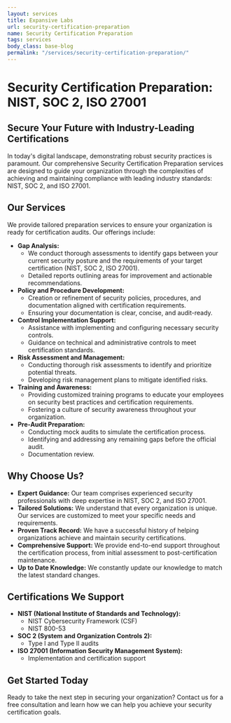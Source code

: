 ```yaml
---
layout: services
title: Expansive Labs
url: security-certification-preparation
name: Security Certification Preparation
tags: services
body_class: base-blog
permalink: "/services/security-certification-preparation/"
---
```


# Security Certification Preparation: NIST, SOC 2, ISO 27001

## Secure Your Future with Industry-Leading Certifications

In today's digital landscape, demonstrating robust security practices is paramount. Our comprehensive Security Certification Preparation services are designed to guide your organization through the complexities of achieving and maintaining compliance with leading industry standards: NIST, SOC 2, and ISO 27001.

## Our Services

We provide tailored preparation services to ensure your organization is ready for certification audits. Our offerings include:

* **Gap Analysis:**
    * We conduct thorough assessments to identify gaps between your current security posture and the requirements of your target certification (NIST, SOC 2, ISO 27001).
    * Detailed reports outlining areas for improvement and actionable recommendations.
* **Policy and Procedure Development:**
    * Creation or refinement of security policies, procedures, and documentation aligned with certification requirements.
    * Ensuring your documentation is clear, concise, and audit-ready.
* **Control Implementation Support:**
    * Assistance with implementing and configuring necessary security controls.
    * Guidance on technical and administrative controls to meet certification standards.
* **Risk Assessment and Management:**
    * Conducting thorough risk assessments to identify and prioritize potential threats.
    * Developing risk management plans to mitigate identified risks.
* **Training and Awareness:**
    * Providing customized training programs to educate your employees on security best practices and certification requirements.
    * Fostering a culture of security awareness throughout your organization.
* **Pre-Audit Preparation:**
    * Conducting mock audits to simulate the certification process.
    * Identifying and addressing any remaining gaps before the official audit.
    * Documentation review.

## Why Choose Us?

* **Expert Guidance:** Our team comprises experienced security professionals with deep expertise in NIST, SOC 2, and ISO 27001.
* **Tailored Solutions:** We understand that every organization is unique. Our services are customized to meet your specific needs and requirements.
* **Proven Track Record:** We have a successful history of helping organizations achieve and maintain security certifications.
* **Comprehensive Support:** We provide end-to-end support throughout the certification process, from initial assessment to post-certification maintenance.
* **Up to Date Knowledge:** We constantly update our knowledge to match the latest standard changes.

## Certifications We Support

* **NIST (National Institute of Standards and Technology):**
    * NIST Cybersecurity Framework (CSF)
    * NIST 800-53
* **SOC 2 (System and Organization Controls 2):**
    * Type I and Type II audits
* **ISO 27001 (Information Security Management System):**
    * Implementation and certification support

## Get Started Today

Ready to take the next step in securing your organization? Contact us for a free consultation and learn how we can help you achieve your security certification goals.

